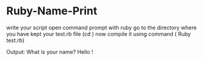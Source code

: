 # Ruby-Name-Print

write your script
open command prompt with ruby
go to the directory where you have kept your test.rb file (cd <directory>)
now compile it using command ( Ruby test.rb)
  
 
Output:
What is your name?
<enter your name>
Hello <your name>!
